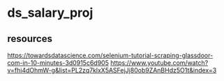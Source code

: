 # ds_salary_proj

## resources
https://towardsdatascience.com/selenium-tutorial-scraping-glassdoor-com-in-10-minutes-3d0915c6d905
https://www.youtube.com/watch?v=fhi4dOhmW-g&list=PL2zq7klxX5ASFejJj80ob9ZAnBHdz5O1t&index=3

